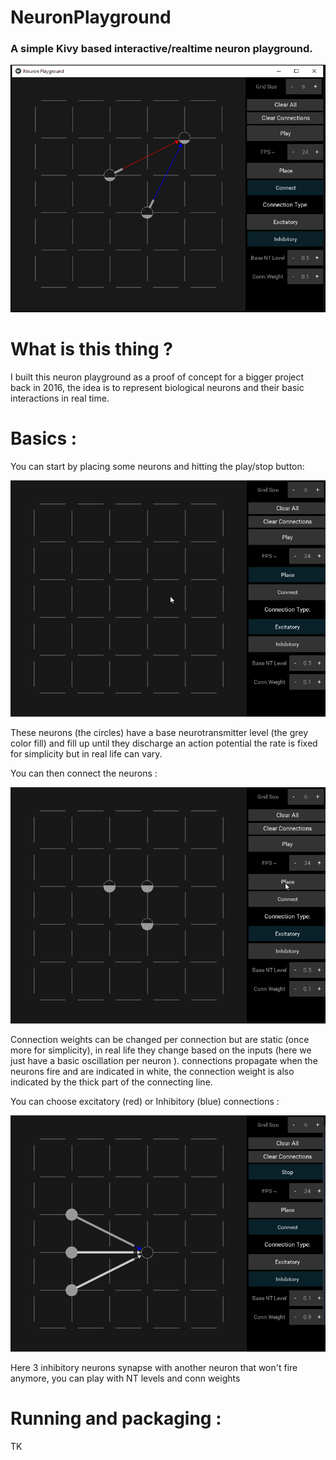 # NeuronPlayground
### A simple Kivy based interactive/realtime neuron playground.

![Neuron playground](img/neuron_playground.PNG)

# What is this thing ?

I built this neuron playground as a proof of concept for a bigger project back in 2016, the idea is to represent biological neurons and their basic interactions in real time.

# Basics :

You can start by placing some neurons and hitting the play/stop button:

![Place_neurons](img/place_neurons.gif)

These neurons (the circles) have a base neurotransmitter level (the grey color fill) and fill up until they discharge an action potential the rate is fixed for simplicity but in real life can vary.

You can then connect the neurons :

![Connect_neurons](img/connect_neurons.gif)

Connection weights can be changed per connection but are static (once more for simplicity), in real life they change based on the inputs (here we just have a basic oscillation per neuron ). connections propagate when the neurons fire and are indicated in white, the connection weight is also indicated by the thick part of the connecting line.

You can choose excitatory (red) or Inhibitory (blue) connections :

![Inhibit_neurons](img/inhibit_neuron.gif)

Here 3 inhibitory neurons synapse with another neuron that won't fire anymore, you can play with NT levels and conn weights

# Running and packaging :


TK
